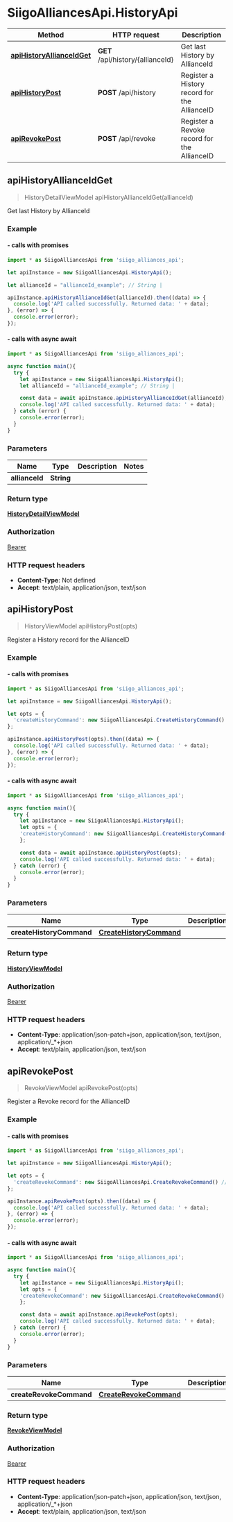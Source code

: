 # SiigoAlliancesApi.HistoryApi

Method | HTTP request | Description
------------- | ------------- | -------------
[**apiHistoryAllianceIdGet**](HistoryApi.md#apiHistoryAllianceIdGet) | **GET** /api/history/{allianceId} | Get last History by AllianceId
[**apiHistoryPost**](HistoryApi.md#apiHistoryPost) | **POST** /api/history | Register a History record for the AllianceID
[**apiRevokePost**](HistoryApi.md#apiRevokePost) | **POST** /api/revoke | Register a Revoke record for the AllianceID




## apiHistoryAllianceIdGet

> HistoryDetailViewModel apiHistoryAllianceIdGet(allianceId)

Get last History by AllianceId

### Example

#### - calls with promises

```javascript
import * as SiigoAlliancesApi from 'siigo_alliances_api';

let apiInstance = new SiigoAlliancesApi.HistoryApi();

let allianceId = "allianceId_example"; // String | 

apiInstance.apiHistoryAllianceIdGet(allianceId).then((data) => {
  console.log('API called successfully. Returned data: ' + data);
}, (error) => {
  console.error(error);
});
```
#### - calls with async await

```javascript
import * as SiigoAlliancesApi from 'siigo_alliances_api';

async function main(){
  try {
    let apiInstance = new SiigoAlliancesApi.HistoryApi();
    let allianceId = "allianceId_example"; // String | 

    const data = await apiInstance.apiHistoryAllianceIdGet(allianceId);
    console.log('API called successfully. Returned data: ' + data);
  } catch (error) {
    console.error(error);
  }
}
```


### Parameters


Name | Type | Description  | Notes
------------- | ------------- | ------------- | -------------
 **allianceId** | **String**|  | 

### Return type

[**HistoryDetailViewModel**](HistoryDetailViewModel.md)

### Authorization

[Bearer](../README.md#Bearer)

### HTTP request headers

- **Content-Type**: Not defined
- **Accept**: text/plain, application/json, text/json


## apiHistoryPost

> HistoryViewModel apiHistoryPost(opts)

Register a History record for the AllianceID

### Example

#### - calls with promises

```javascript
import * as SiigoAlliancesApi from 'siigo_alliances_api';

let apiInstance = new SiigoAlliancesApi.HistoryApi();

let opts = {
  'createHistoryCommand': new SiigoAlliancesApi.CreateHistoryCommand() // CreateHistoryCommand | 
};

apiInstance.apiHistoryPost(opts).then((data) => {
  console.log('API called successfully. Returned data: ' + data);
}, (error) => {
  console.error(error);
});
```
#### - calls with async await

```javascript
import * as SiigoAlliancesApi from 'siigo_alliances_api';

async function main(){
  try {
    let apiInstance = new SiigoAlliancesApi.HistoryApi();
    let opts = {
    'createHistoryCommand': new SiigoAlliancesApi.CreateHistoryCommand() // CreateHistoryCommand | 
    };

    const data = await apiInstance.apiHistoryPost(opts);
    console.log('API called successfully. Returned data: ' + data);
  } catch (error) {
    console.error(error);
  }
}
```


### Parameters


Name | Type | Description  | Notes
------------- | ------------- | ------------- | -------------
 **createHistoryCommand** | [**CreateHistoryCommand**](CreateHistoryCommand.md)|  | [optional] 

### Return type

[**HistoryViewModel**](HistoryViewModel.md)

### Authorization

[Bearer](../README.md#Bearer)

### HTTP request headers

- **Content-Type**: application/json-patch+json, application/json, text/json, application/_*+json
- **Accept**: text/plain, application/json, text/json


## apiRevokePost

> RevokeViewModel apiRevokePost(opts)

Register a Revoke record for the AllianceID

### Example

#### - calls with promises

```javascript
import * as SiigoAlliancesApi from 'siigo_alliances_api';

let apiInstance = new SiigoAlliancesApi.HistoryApi();

let opts = {
  'createRevokeCommand': new SiigoAlliancesApi.CreateRevokeCommand() // CreateRevokeCommand | 
};

apiInstance.apiRevokePost(opts).then((data) => {
  console.log('API called successfully. Returned data: ' + data);
}, (error) => {
  console.error(error);
});
```
#### - calls with async await

```javascript
import * as SiigoAlliancesApi from 'siigo_alliances_api';

async function main(){
  try {
    let apiInstance = new SiigoAlliancesApi.HistoryApi();
    let opts = {
    'createRevokeCommand': new SiigoAlliancesApi.CreateRevokeCommand() // CreateRevokeCommand | 
    };

    const data = await apiInstance.apiRevokePost(opts);
    console.log('API called successfully. Returned data: ' + data);
  } catch (error) {
    console.error(error);
  }
}
```


### Parameters


Name | Type | Description  | Notes
------------- | ------------- | ------------- | -------------
 **createRevokeCommand** | [**CreateRevokeCommand**](CreateRevokeCommand.md)|  | [optional] 

### Return type

[**RevokeViewModel**](RevokeViewModel.md)

### Authorization

[Bearer](../README.md#Bearer)

### HTTP request headers

- **Content-Type**: application/json-patch+json, application/json, text/json, application/_*+json
- **Accept**: text/plain, application/json, text/json

